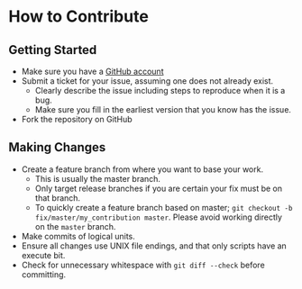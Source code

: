 # How to Contribute

## Getting Started

* Make sure you have a [GitHub account](https://github.com/signup/free)
* Submit a ticket for your issue, assuming one does not already exist.
  * Clearly describe the issue including steps to reproduce when it is a bug.
  * Make sure you fill in the earliest version that you know has the issue.
* Fork the repository on GitHub

## Making Changes

* Create a feature branch from where you want to base your work.
  * This is usually the master branch.
  * Only target release branches if you are certain your fix must be on that
    branch.
  * To quickly create a feature branch based on master; `git checkout -b
    fix/master/my_contribution master`. Please avoid working directly on the
    `master` branch.
* Make commits of logical units.
* Ensure all changes use UNIX file endings, and that only scripts have an
  execute bit.
* Check for unnecessary whitespace with `git diff --check` before committing.
